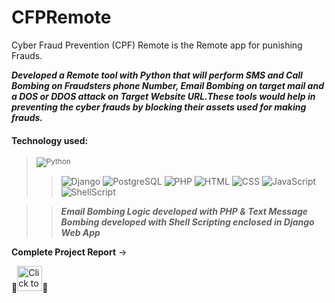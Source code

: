 # CFPRemote
Cyber Fraud Prevention (CPF) Remote is the Remote app for punishing Frauds.

***Developed a Remote tool with Python that will perform SMS and Call Bombing on Fraudsters phone Number, Email Bombing on target mail and a DOS or DDOS attack on  Target Website URL.These tools would help in preventing the cyber frauds by blocking their assets used for making frauds.***


#### Technology used:
  > <sub>![Python][Python]</sub>
  >> ![Django][Django]
  >> ![PostgreSQL]
  >> ![PHP][PHP]
  >> ![HTML][HTML]
  >> ![CSS][CSS.js]
  >> ![JavaScript][JavaScript]
  >> ![ShellScript][ShellScript]
  
[Python]: https://img.shields.io/badge/-Python-07065c?style=flat-square&logo=python&logoColor=white
[Django]: https://img.shields.io/badge/-Django-22293E?style=flat-square&logo=django&logoColor=green
[PostgreSQL]: https://img.shields.io/badge/-PostgreSQL-6772E5?style=plastic&logo=postgresql&logoColor=white
[PHP]: https://img.shields.io/badge/-PHP-8856D0?style=plastic&logo=php&logoColor=white
[HTML]: https://img.shields.io/badge/-HTML-E34F26?style=flat-square&logo=html5&logoColor=white
[CSS.js]: https://img.shields.io/badge/-CSS3-1572B6?style=flat-square&logo=CSS3&logoColor=white
[JavaScript]: https://img.shields.io/badge/-JavaScript-6d0f87?style=flat-square&logo=JavaScript&logoColor=white
[ShellScript]:  https://img.shields.io/badge/-ShellScript-32293E?style=flat-square&logo=Shell&logoColor=white

>>***_Email Bombing Logic developed with PHP & Text Message Bombing developed with Shell Scripting enclosed in Django Web App_***

**Complete Project Report** -> 

📌[<img alt="Click to View Documentation" width="40px" target=”_blank” src="https://upload.wikimedia.org/wikipedia/commons/6/66/Google_Docs_2020_Logo.svg" />](https://docs.google.com/document/d/12xwJnyFQrmpIUWvp7BGvKgpsRPLkNcW3Y7o6mT8SWvU/edit)📌
